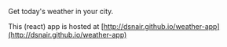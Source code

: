 Get today's weather in your city.

This (react) app is hosted at [http://dsnair.github.io/weather-app](http://dsnair.github.io/weather-app)
